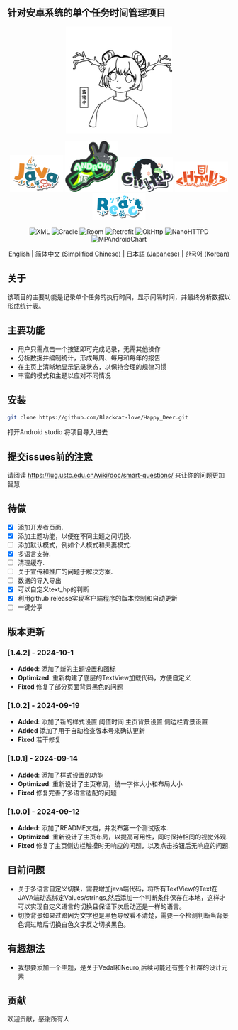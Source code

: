 ## 针对安卓系统的单个任务时间管理项目

<p align="center">
 <img src="docs_assets/default.jpg" alt="logo" width="240px">
</p>

<p align="center">
    <img src="docs_assets/Java.png" alt="Java" width="120px"/>
    <img src="docs_assets/Android.png" alt="Android" width="120px">
    <img src="docs_assets/GitHub.png" alt="Github" width="120px">
    <img src="docs_assets/HTML.png" alt="HTML" width="120px">
    <img src="docs_assets/React.png" alt="HTML" width="120px">
</p>

<p align="center">
  <img src="https://img.shields.io/badge/XML-005C0F?style=for-the-badge&logo=xml&logoColor=white" alt="XML">
  <img src="https://img.shields.io/badge/Gradle-02303A?style=for-the-badge&logo=gradle&logoColor=white" alt="Gradle">
  <img src="https://img.shields.io/badge/Room-3DDC84?style=for-the-badge&logo=android&logoColor=white" alt="Room">
  <img src="https://img.shields.io/badge/Retrofit-48B983?style=for-the-badge&logo=square&logoColor=white" alt="Retrofit">
  <img src="https://img.shields.io/badge/OkHttp-3E4348?style=for-the-badge&logo=square&logoColor=white" alt="OkHttp">
  <img src="https://img.shields.io/badge/NanoHTTPD-43853D?style=for-the-badge&logo=node.js&logoColor=white" alt="NanoHTTPD">
  <img src="https://img.shields.io/badge/MPAndroidChart-3DDC84?style=for-the-badge&logo=android&logoColor=white" alt="MPAndroidChart">
</p>

<p align="center">
<a href="README.md">English</a> | <a href="README-zh.md"> 简体中文 (Simplified Chinese) </a> | <a href="README-ja.md"> 日本語 (Japanese) </a> | <a href="README-kokr.md"> 한국어 (Korean) </a>
</p>

## 关于
该项目的主要功能是记录单个任务的执行时间，显示间隔时间，并最终分析数据以形成统计表。


## 主要功能

- 用户只需点击一个按钮即可完成记录，无需其他操作
- 分析数据并编制统计，形成每周、每月和每年的报告
- 在主页上清晰地显示记录状态，以保持合理的规律习惯
- 丰富的模式和主题以应对不同情况

## 安装

```bash
git clone https://github.com/Blackcat-love/Happy_Deer.git
```
打开Android studio 将项目导入进去

## 提交issues前的注意

请阅读 https://lug.ustc.edu.cn/wiki/doc/smart-questions/ 来让你的问题更加智慧

## 待做
- [x] 添加开发者页面.
- [x] 添加主题功能，以便在不同主题之间切换.
- [ ] 添加默认模式，例如个人模式和夫妻模式.
- [x] 多语言支持.
- [ ] 清理缓存.
- [ ] 关于宣传和推广的问题于解决方案.
- [ ] 数据的导入导出
- [x] 可以自定义text_hp的判断
- [x] 利用github release实现客户端程序的版本控制和自动更新
- [ ] 一键分享

## 版本更新
### [1.4.2] - 2024-10-1
- **Added**: 添加了新的主题设置和图标
- **Optimized**: 重新构建了底层的TextView加载代码，方便自定义
- **Fixed** 修复了部分页面背景黑色的问题

### [1.0.2] - 2024-09-19
- **Added**: 添加了新的样式设置 阈值时间 主页背景设置 侧边栏背景设置
- **Added** 添加了用于自动检查版本号来确认更新
- **Fixed** 若干修复

### [1.0.1] - 2024-09-14
- **Added**: 添加了样式设置的功能
- **Optimized**: 重新设计了主页布局，统一字体大小和布局大小
- **Fixed** 修复完善了多语言适配的问题

### [1.0.0] - 2024-09-12
- **Added**: 添加了README文档，并发布第一个测试版本.
- **Optimized**: 重新设计了主页布局，以提高可用性，同时保持相同的视觉外观.
- **Fixed** 修复了主页侧边栏触摸时无响应的问题，以及点击按钮后无响应的问题.

## 目前问题
- 关于多语言自定义切换，需要增加java端代码，将所有TextView的Text在JAVA端动态绑定Values/strings,然后添加一个判断条件保存在本地，这样才可以实现自定义语言的切换且保证下次启动还是一样的语言。
- 切换背景如果过暗因为文字也是黑色导致看不清楚，需要一个检测判断当背景色调过暗后切换白色文字反之切换黑色。

## 有趣想法
- 我想要添加一个主题，是关于Vedal和Neuro,后续可能还有整个社群的设计元素

## 贡献
欢迎贡献，感谢所有人
